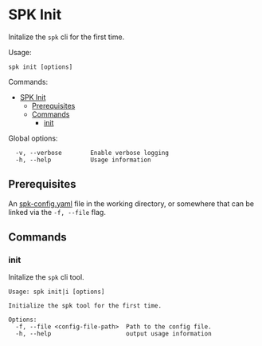 # SPK Init

Initalize the `spk` cli for the first time.

Usage:

```
spk init [options]
```

Commands:

- [SPK Init](#spk-init)
  - [Prerequisites](#prerequisites)
  - [Commands](#commands)
    - [init](#init)

Global options:

```
  -v, --verbose        Enable verbose logging
  -h, --help           Usage information
```

## Prerequisites

An [spk-config.yaml](../README.md#getting-started) file in the working
directory, or somewhere that can be linked via the `-f, --file` flag.

## Commands

### init

Initalize the `spk` cli tool.

```
Usage: spk init|i [options]

Initialize the spk tool for the first time.

Options:
  -f, --file <config-file-path>  Path to the config file.
  -h, --help                     output usage information
```
